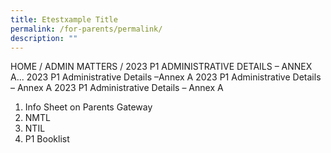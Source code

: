 ```yaml
---
title: Etestxample Title
permalink: /for-parents/permalink/
description: ""
---
```

HOME /
ADMIN MATTERS /
2023 P1 ADMINISTRATIVE DETAILS – ANNEX A...
2023 P1 Administrative Details –Annex A
2023 P1 Administrative Details – Annex A
2023 P1 Administrative Details – Annex A
1. Info Sheet on Parents Gateway
5. NMTL
5. NTIL
6. P1 Booklist